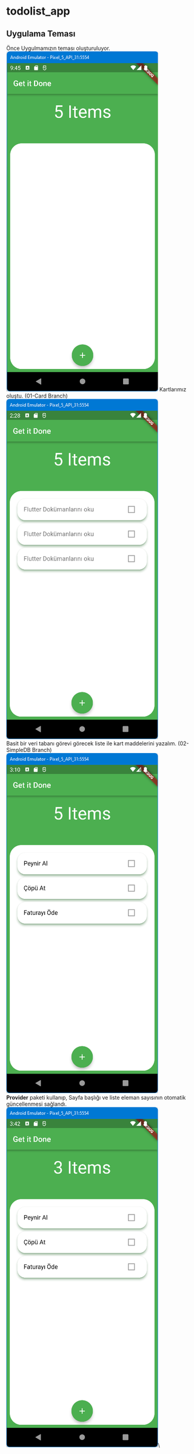 # todolist_app

## Uygulama Teması
Önce Uygulmamızın teması oluşturuluyor.\
![ScreenShot](screen_shots/img-01.png)
Kartlarımız oluştu. (01-Card Branch)\
![ScreenShot](screen_shots/img-02.png)\
Basit bir veri tabanı görevi görecek liste ile kart maddelerini yazalım. (02-SimpleDB Branch)\
![ScreenShot](screen_shots/img-03.png)\
**Provider** paketi kullanıp, Sayfa başlığı ve liste eleman sayısının otomatik güncellenmesi sağlandı.\
![ScreenShot](screen_shots/img-04.png)\
